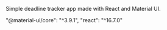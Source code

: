 Simple deadline tracker app made with React and Material UI.

"@material-ui/core": "^3.9.1",
"react": "^16.7.0"